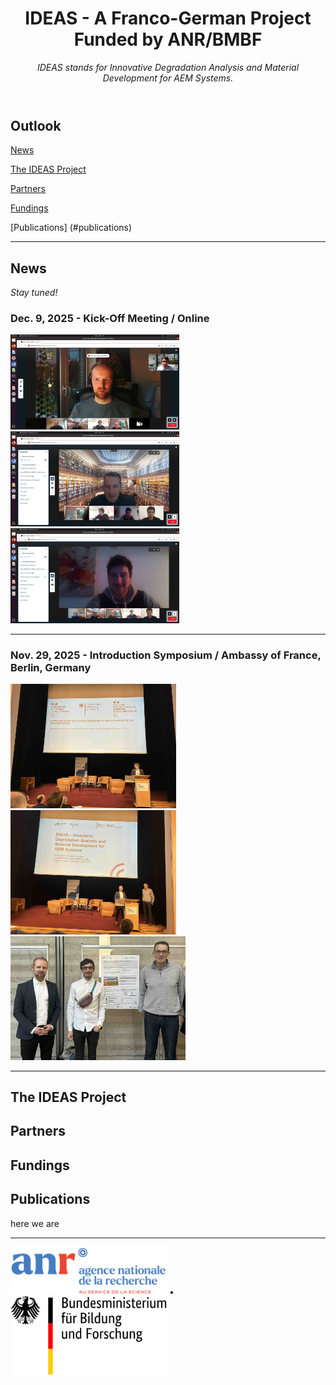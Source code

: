 <header>

<!--
  <<< Author notes: Course header >>>
  Include a 1280×640 image, course title in sentence case, and a concise description in emphasis.
  In your repository settings: enable template repository, add your 1280×640 social image, auto delete head branches.
  Add your open source license, GitHub uses MIT license.
-->

# IDEAS - A Franco-German Project Funded by ANR/BMBF

_IDEAS stands for Innovative Degradation Analysis and Material Development for AEM Systems._

</header>

## Outlook

[News](#News)

[The IDEAS Project](#the-ideas-project)

[Partners](#partners)

[Fundings](#fundings)

[Publications] (#publications)

---

## News

_Stay tuned!_

### Dec. 9, 2025 - Kick-Off Meeting / Online

<img src="img/251209-Img01.png" width="270"> </img>
<img src="img/251209-Img02.png" width="270"> </img>
<img src="img/251209-Img03.png" width="270"> </img>

---

### Nov. 29, 2025 - Introduction Symposium / Ambassy of France, Berlin, Germany

<img src="img/251129-Img01.jpg" width="265"> </img>
<img src="img/251129-Img02.jpg" width="265"> </img>
<img src="img/251129-Img03.jpg" width="280"> </img>

---

## The IDEAS Project

## Partners

## Fundings

## Publications

here we are

<!--
  <<< Author notes: Step 1 >>>
  Choose 3-5 steps for your course.
  The first step is always the hardest, so pick something easy!
  Link to docs.github.com for further explanations.
  Encourage users to open new tabs for steps!

## Step 1: Enable GitHub Pages

_Welcome to GitHub Pages and Jekyll :tada:!_

The first step is to enable GitHub Pages on this [repository](https://docs.github.com/en/get-started/quickstart/github-glossary#repository). When you enable GitHub Pages on a repository, GitHub takes the content that's on the main branch and publishes a website based on its contents.

### :keyboard: Activity: Enable GitHub Pages

1. Open a new browser tab, and work on the steps in your second tab while you read the instructions in this tab.
1. Under your repository name, click **Settings**.
1. Click **Pages** in the **Code and automation** section.
1. Ensure "Deploy from a branch" is selected from the **Source** drop-down menu, and then select `main` from the **Branch** drop-down menu.
1. Click the **Save** button.
1. Wait about _one minute_ then refresh this page (the one you're following instructions from). [GitHub Actions](https://docs.github.com/en/actions) will automatically update to the next step.
   > Turning on GitHub Pages creates a deployment of your repository. GitHub Actions may take up to a minute to respond while waiting for the deployment. Future steps will be about 20 seconds; this step is slower.
   > **Note**: In the **Pages** of **Settings**, the **Visit site** button will appear at the top. Click the button to see your GitHub Pages site.

-->

<footer>

<!--
  <<< Author notes: Footer >>>
  Add a link to get support, GitHub status page, code of conduct, license link.
-->

---

[<img src="img/logo_anr.png" width=250></img>](https://www.anr.fr) &bull; [<img src="img/logo_bmbf.svg" width=250></img>](https://www.bmbf.de)

</footer>
